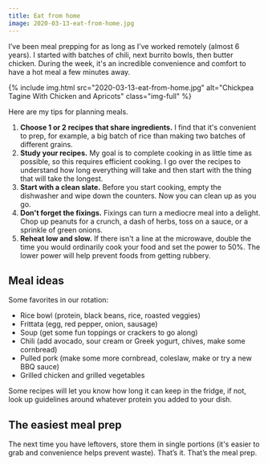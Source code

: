 ```yaml
---
title: Eat from home
image: 2020-03-13-eat-from-home.jpg
---
```


I’ve been meal prepping for as long as I’ve worked remotely (almost 6 years). I started with batches of chili, next burrito bowls, then butter chicken. During the week, it's an incredible convenience and comfort to have a hot meal a few minutes away.

<div class='photos'>
{% include img.html src="2020-03-13-eat-from-home.jpg" alt="Chickpea Tagine With Chicken and Apricots" class="img-full" %}
</div>

Here are my tips for planning meals.

1. **Choose 1 or 2 recipes that share ingredients.** I find that it's convenient to prep, for example, a big batch of rice than making two batches of different grains.
2. **Study your recipes.** My goal is to complete cooking in as little time as possible, so this requires efficient cooking. I go over the recipes to understand how long everything will take and then start with the thing that will take the longest.
3. **Start with a clean slate.** Before you start cooking, empty the dishwasher and wipe down the counters. Now you can clean up as you go.
4. **Don't forget the fixings.** Fixings can turn a mediocre meal into a delight. Chop up peanuts for a crunch, a dash of herbs, toss on a sauce, or a sprinkle of green onions.
5. **Reheat low and slow.** If there isn't a line at the microwave, double the time you would ordinarily cook your food and set the power to 50%. The lower power will help prevent foods from getting rubbery.

## Meal ideas

Some favorites in our rotation:

- Rice bowl (protein, black beans, rice, roasted veggies)
- Frittata (egg, red pepper, onion, sausage)
- Soup (get some fun toppings or crackers to go along)
- Chili (add avocado, sour cream or Greek yogurt, chives, make some cornbread)
- Pulled pork (make some more cornbread, coleslaw, make or try a new BBQ sauce)
- Grilled chicken and grilled vegetables

Some recipes will let you know how long it can keep in the fridge, if not, look up guidelines around whatever protein you added to your dish.

## The easiest meal prep

The next time you have leftovers, store them in single portions (it's easier to grab and convenience helps prevent waste). That’s it. That’s the meal prep.
